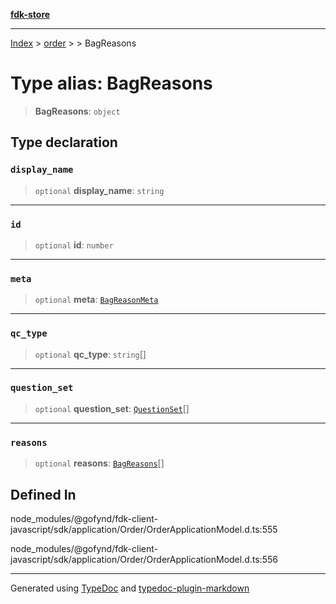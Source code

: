 [**fdk-store**](../../../README.md)
***

[Index](../../../API.md) > [order](../../README.md) > [<internal>](../README.md) > BagReasons

# Type alias: BagReasons

> **BagReasons**: `object`

## Type declaration

### `display_name`

> `optional` **display\_name**: `string`

***

### `id`

> `optional` **id**: `number`

***

### `meta`

> `optional` **meta**: [`BagReasonMeta`](type-alias.BagReasonMeta.md)

***

### `qc_type`

> `optional` **qc\_type**: `string`[]

***

### `question_set`

> `optional` **question\_set**: [`QuestionSet`](type-alias.QuestionSet.md)[]

***

### `reasons`

> `optional` **reasons**: [`BagReasons`](type-alias.BagReasons.md)[]

## Defined In

node\_modules/@gofynd/fdk-client-javascript/sdk/application/Order/OrderApplicationModel.d.ts:555

node\_modules/@gofynd/fdk-client-javascript/sdk/application/Order/OrderApplicationModel.d.ts:556

***
Generated using [TypeDoc](https://typedoc.org/) and [typedoc-plugin-markdown](https://www.npmjs.com/package/typedoc-plugin-markdown)
